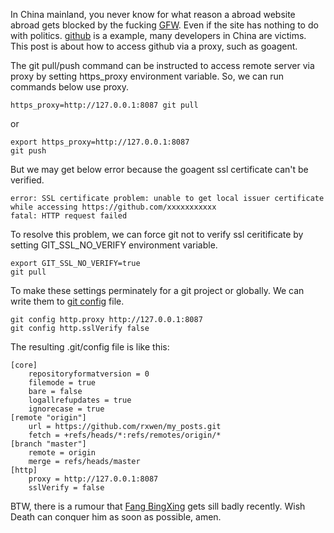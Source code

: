 In China mainland, you never know for what reason a abroad website abroad gets blocked by the fucking [GFW](http://en.wikipedia.org/wiki/Golden_Shield_Project). Even if the site has nothing to do with politics.  [github](http://github.com) is a example, many developers in China are victims.  This post is about how to access github via a proxy, such as goagent.


The git pull/push command can be instructed to access remote server via proxy by setting https_proxy environment variable. So, we can run commands below use proxy.

    https_proxy=http://127.0.0.1:8087 git pull

or

    export https_proxy=http://127.0.0.1:8087
    git push


But we may get below error because the goagent ssl certificate can't be verified.

    error: SSL certificate problem: unable to get local issuer certificate while accessing https://github.com/xxxxxxxxxxx
    fatal: HTTP request failed


To resolve this problem, we can force git not to verify ssl ceritificate by setting GIT_SSL_NO_VERIFY environment variable.

    export GIT_SSL_NO_VERIFY=true
    git pull


To make these settings perminately for a git project or globally. We can write them to [git config](http://linux.die.net/man/1/git-config) file.

    git config http.proxy http://127.0.0.1:8087
    git config http.sslVerify false


The resulting .git/config file is like this:

    [core]
        repositoryformatversion = 0
        filemode = true
        bare = false
        logallrefupdates = true
        ignorecase = true
    [remote "origin"]
        url = https://github.com/rxwen/my_posts.git
        fetch = +refs/heads/*:refs/remotes/origin/*
    [branch "master"]
        remote = origin
        merge = refs/heads/master
    [http]
        proxy = http://127.0.0.1:8087
        sslVerify = false


BTW, there is a rumour that [Fang BingXing](http://en.wikipedia.org/wiki/Fang_Binxing) gets sill badly recently. Wish Death can conquer him as soon as possible, amen.
